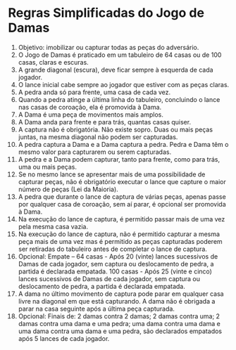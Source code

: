 # Regras Simplificadas do Jogo de Damas


1. Objetivo: imobilizar ou capturar todas as peças do adversário.
2. O Jogo de Damas é praticado em um tabuleiro de 64 casas ou de 100 casas, claras e escuras.
3. A grande diagonal (escura), deve ficar sempre à esquerda de cada jogador.
4. O lance inicial cabe sempre ao jogador que estiver com as peças claras.
5. A pedra anda só para frente, uma casa de cada vez.
6. Quando a pedra atinge a última linha do tabuleiro, concluindo o lance nas casas de coroação, ela é promovida à Dama.
7. A Dama é uma peça de movimentos mais amplos.
8. A Dama anda para frente e para trás, quantas casas quiser.
9. A captura não é obrigatória. Não existe sopro. Duas ou mais peças juntas, na mesma diagonal não podem ser capturadas.
10. A pedra captura a Dama e a Dama captura a pedra. Pedra e Dama têm o mesmo valor para capturarem ou serem capturadas.
11. A pedra e a Dama podem capturar, tanto para frente, como para trás, uma ou mais peças.
12. Se no mesmo lance se apresentar mais de uma possibilidade de capturar peças, não é obrigatório executar o lance que capture o maior número de peças (Lei da Maioria).
13. A pedra que durante o lance de captura de várias peças, apenas passe por qualquer casa de coroação, sem aí parar, é opcional ser promovida à Dama.
14. Na execução do lance de captura, é permitido passar mais de uma vez pela mesma casa vazia.
15. Na execução do lance de captura, não é permitido capturar a mesma peça mais de uma vez mas é permitido as peças capturadas poderem ser retiradas do tabuleiro antes de completar o lance de captura.
16. Opcional: Empate – 64 casas - Após 20 (vinte) lances sucessivos de Damas de cada jogador, sem captura ou deslocamento de pedra, a partida é declarada empatada. 100 casas - Após 25 (vinte e cinco) lances sucessivos de Damas de cada jogador, sem captura ou deslocamento de pedra, a partida é declarada empatada.
17. A dama no último movimento de captura pode parar em qualquer casa livre na diagonal em que está capturando. A dama não é obrigada a parar na casa seguinte após a última peça capturada.
18. Opcional: Finais de: 2 damas contra 2 damas; 2 damas contra uma; 2 damas contra uma dama e uma pedra; uma dama contra uma dama e uma dama contra uma dama e uma pedra, são declarados empatados após 5 lances de cada jogador.
